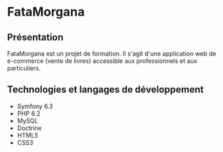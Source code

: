 # FataMorgana

## Présentation

FataMorgana est un projet de formation. Il s'agit d'une application web de e-commerce (vente de livres) accessible aux professionnels et aux particuliers. 


## Technologies et langages de développement 

  * Symfony 6.3 
  * PHP 8.2
  * MySQL
  * Doctrine
  * HTML5
  * CSS3
